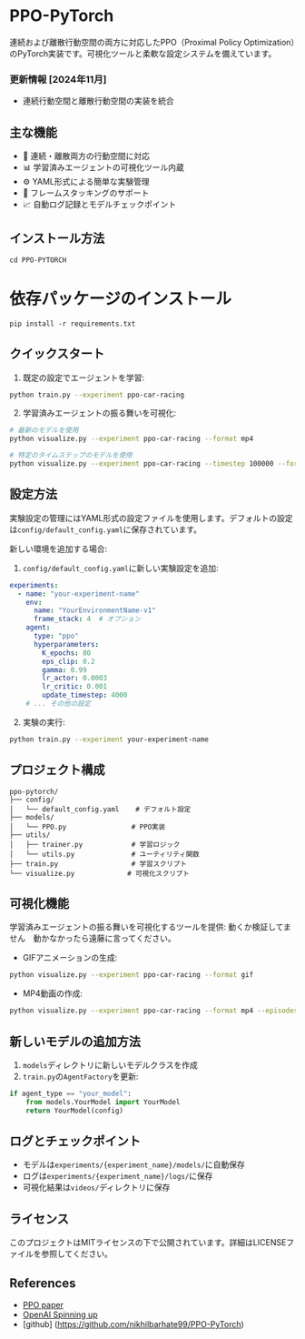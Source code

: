 # PPO-PyTorch

連続および離散行動空間の両方に対応したPPO（Proximal Policy Optimization）のPyTorch実装です。可視化ツールと柔軟な設定システムを備えています。

### 更新情報 [2024年11月]
- 連続行動空間と離散行動空間の実装を統合

## 主な機能

- 🚀 連続・離散両方の行動空間に対応
- 📊 学習済みエージェントの可視化ツール内蔵
- ⚙️ YAML形式による簡単な実験管理
- 🔄 フレームスタッキングのサポート
- 📈 自動ログ記録とモデルチェックポイント

## インストール方法
```
cd PPO-PYTORCH
```

# 依存パッケージのインストール
```
pip install -r requirements.txt
```

## クイックスタート

1. 既定の設定でエージェントを学習:
```bash
python train.py --experiment ppo-car-racing
```

2. 学習済みエージェントの振る舞いを可視化:
```bash
# 最新のモデルを使用
python visualize.py --experiment ppo-car-racing --format mp4

# 特定のタイムステップのモデルを使用
python visualize.py --experiment ppo-car-racing --timestep 100000 --format mp4
```

## 設定方法

実験設定の管理にはYAML形式の設定ファイルを使用します。デフォルトの設定は`config/default_config.yaml`に保存されています。

新しい環境を追加する場合:

1. `config/default_config.yaml`に新しい実験設定を追加:
```yaml
experiments:
  - name: "your-experiment-name"
    env:
      name: "YourEnvironmentName-v1"
      frame_stack: 4  # オプション
    agent:
      type: "ppo"
      hyperparameters:
        K_epochs: 80
        eps_clip: 0.2
        gamma: 0.99
        lr_actor: 0.0003
        lr_critic: 0.001
        update_timestep: 4000
    # ... その他の設定
```

2. 実験の実行:
```bash
python train.py --experiment your-experiment-name
```

## プロジェクト構成

```
ppo-pytorch/
├── config/
│   └── default_config.yaml    # デフォルト設定
├── models/
│   └── PPO.py                # PPO実装
├── utils/
│   ├── trainer.py            # 学習ロジック
│   └── utils.py              # ユーティリティ関数
├── train.py                  # 学習スクリプト
└── visualize.py             # 可視化スクリプト
```

## 可視化機能

学習済みエージェントの振る舞いを可視化するツールを提供:
動くか検証してません　動かなかったら遠藤に言ってください。

- GIFアニメーションの生成:
```bash
python visualize.py --experiment ppo-car-racing --format gif
```

- MP4動画の作成:
```bash
python visualize.py --experiment ppo-car-racing --format mp4 --episodes 3 --fps 60
```

## 新しいモデルの追加方法

1. `models`ディレクトリに新しいモデルクラスを作成
2. `train.py`の`AgentFactory`を更新:
```python
if agent_type == "your_model":
    from models.YourModel import YourModel
    return YourModel(config)
```

## ログとチェックポイント

- モデルは`experiments/{experiment_name}/models/`に自動保存
- ログは`experiments/{experiment_name}/logs/`に保存
- 可視化結果は`videos/`ディレクトリに保存

## ライセンス

このプロジェクトはMITライセンスの下で公開されています。詳細はLICENSEファイルを参照してください。

## References

- [PPO paper](https://arxiv.org/abs/1707.06347)
- [OpenAI Spinning up](https://spinningup.openai.com/en/latest/)
- [github] (https://github.com/nikhilbarhate99/PPO-PyTorch)


